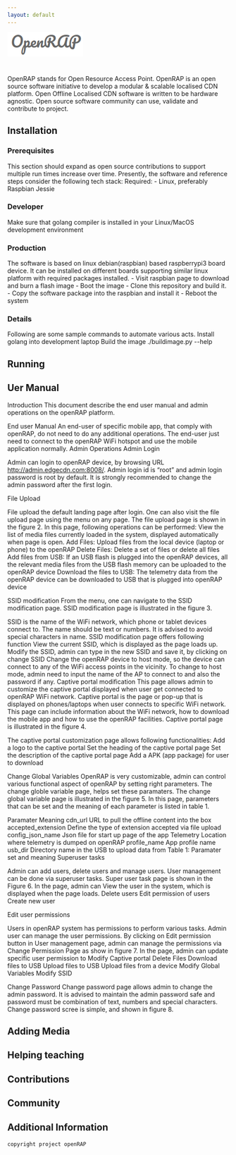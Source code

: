 ```yaml
---
layout: default
---
```

![Thumbnail of openRAP](static/openRapLogo.png)
# [](#header-1)
OpenRAP stands for Open Resource Access Point. OpenRAP is an open source software initiative to develop a modular & scalable localised CDN platform. Open Offline Localised CDN software is written to be hardware agnostic. Open source software community can use, validate and contribute to project.

## [](#header-2)Installation

### [](#header-3)Prerequisites
This section should expand as open source contributions to support multiple run times increase over time. Presently, the software and reference steps consider the following tech stack:
Required: - Linux, preferably Raspbian Jessie

### [](#header-3)Developer
Make sure that golang compiler is installed in your Linux/MacOS development environment

### [](#header-3)Production
The software is based on linux debian(raspbian) based raspberrypi3 board device. It can be installed on different boards supporting similar linux platform with required packages installed. - Visit raspbian page to download and burn a flash image - Boot the image - Clone this repository and build it. - Copy the software package into the raspbian and install it - Reboot the system

### [](#header-3) Details
Following are some sample commands to automate various acts.
Install golang into development laptop
Build the image
./buildimage.py --help 


## [](#header-2)Running

## [](#header-2)Uer Manual

Introduction
This document describe the end user manual and  admin operations on the openRAP platform. 

End user Manual
An end-user of specific mobile app, that comply  with openRAP, do not need to do any additional operations. The end-user just need to connect to the openRAP WiFi hotspot and use the mobile application normally.
Admin Operations
Admin Login 

Admin can login to openRAP device, by browsing URL http://admin.edgecdn.com:8008/. Admin login id is “root” and admin login password is root by default. It is strongly recommended to change the admin password after the first login.

File Upload

File upload the default landing page after login. One can also visit the file upload page using  the menu on any page. The file upload page is shown in the figure 2.
In this page, following operations can be performed:
View the list of media files currently loaded in the system, displayed automatically when page is open.
Add Files: Upload files from the local device (laptop or phone) to the openRAP
Delete Files: Delete a set of files or delete all files
Add files from USB: If an USB flash is plugged into the openRAP devices, all the relevant media files from the USB flash memory can be uploaded to the openRAP device
Download the files to USB: The telemetry data from the openRAP device can be downloaded to USB that is plugged into openRAP device

SSID modification
From the menu, one can navigate to the SSID modification page. SSID modification page is illustrated in the figure 3.

SSID is the name of the WiFi network, which phone or tablet devices connect to. The name should be text or numbers. It is advised to avoid special characters in name. SSID modification page offers following function
View the current SSID, which is displayed as the page loads up. 
Modify the SSID, admin can type in the new SSID and save it, by clicking on change SSID
Change the openRAP device to host mode, so the device can connect to any of the WiFi access points in the vicinity. To change to host mode, admin need to input the name of the AP to connect to and also the password if any. 
Captive portal modification 
This page allows admin to customize the captive portal displayed when user get connected to openRAP WiFi network. Captive portal is the page or pop-up that is displayed on phones/laptops when user connects to specific WiFi network. This page can include information about the WiFi network, how to download the mobile app and how to use the openRAP facilities. Captive portal page is illustrated in the figure 4.

The captive portal customization page allows following functionalities:
Add a logo to the captive portal
Set the heading of the captive portal page
Set the description of the captive portal page
Add a APK (app package) for user to download

Change Global Variables
OpenRAP is very  customizable, admin can control various functional aspect of openRAP by setting right parameters. The change globle variable page, helps set these paramaters. The change global variable page is illustrated in the figure 5. In this page, parameters that can be set and the meaning of each parameter is listed in table 1.
 
Paramater
Meaning
cdn_url
URL to pull the offline content into the box
accepted_extension
Define the type of extension accepted via file upload
config_json_name
Json file for start up page of the app
 Telemetry
Location where telemetry is dumped on openRAP
profile_name
App profile name
usb_dir
Directory name in the USB to upload data from
Table 1: Paramater set and meaning 
Superuser tasks

      
Admin can add users, delete users and manage users. User management can be done via superuser tasks. Super user task page is shown in the Figure 6. In the page, admin can
View the user in the system, which is displayed when the page loads.
Delete users
Edit permission of users
Create new user

Edit user permissions

Users in openRAP system has permissions to perform various tasks. Admin user can manage the user permissions. By clicking on Edit permission button in User management page, admin can manage the permissions via Change Permission Page  as show in figure 7. 
In the page, admin can update specific user permission to 
Modify Captive portal
Delete Files
Download files to USB
Upload files to USB
Upload files from a device
Modify Global Variables
Modify SSID

Change Password
Change password page allows admin to change the  admin password. It is advised to maintain the admin password safe and password must be combination of text, numbers and special characters. Change password scree is simple, and shown in figure 8.


## [](#header-2)Adding Media
## [](#header-2)Helping teaching
## [](#header-2)Contributions
## [](#header-2)Community 
## [](#header-2)Additional Information




```
copyright project openRAP
```
